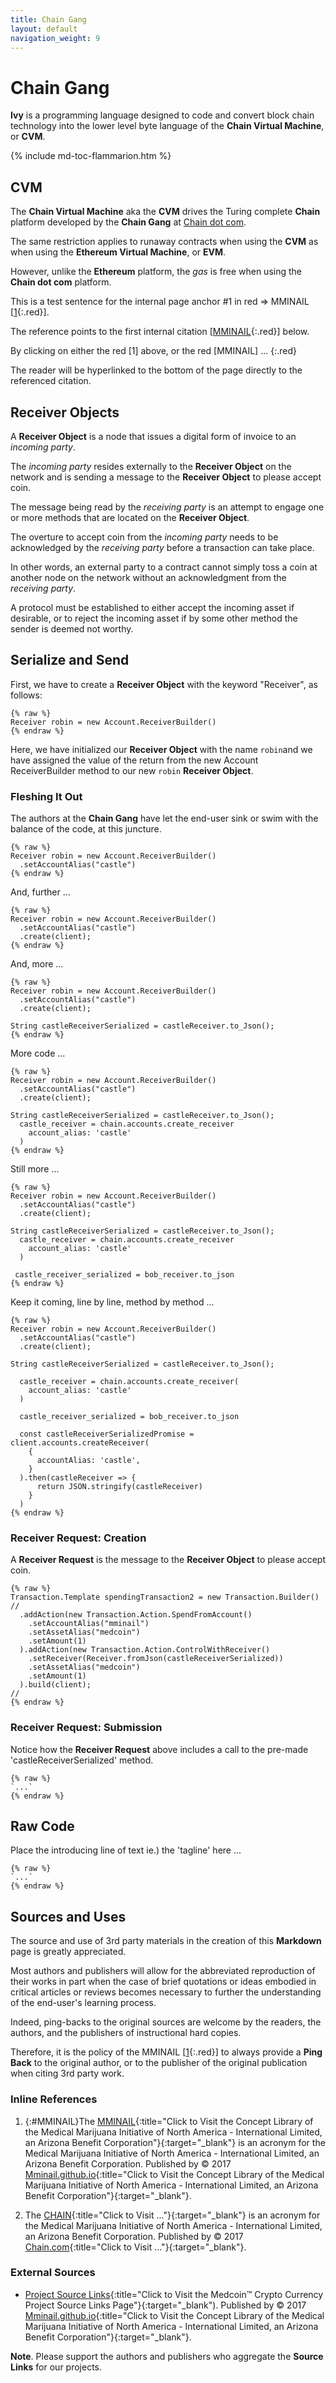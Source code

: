 ```yaml
---
title: Chain Gang
layout: default
navigation_weight: 9
---
```

# Chain Gang

**Ivy** is a programming language designed to code and convert block chain technology into the lower level byte language of the **Chain Virtual Machine**, or **CVM**.

{% include md-toc-flammarion.htm %}

## CVM

The **Chain Virtual Machine** aka the **CVM** drives the Turing complete **Chain**  platform developed by the **Chain Gang** at [Chain dot com](2).

The same restriction applies to runaway contracts when using the **CVM** as when using the **Ethereum Virtual Machine**, or **EVM**.

However, unlike the **Ethereum** platform, the *gas* is free when using the **Chain dot com** platform.

This is a test sentence for the internal page anchor #1 in red => MMINAIL [[1](#MMINAIL){:.red}].

The reference points to the first internal citation [[MMINAIL](#MMINAIL){:.red}] below.

By clicking on either the red [1] above, or the red [MMINAIL] ...
{:.red}

The reader will be hyperlinked to the bottom of the page directly to the referenced citation.

## Receiver Objects

A **Receiver Object** is a node that issues a digital form of invoice to an *incoming party*.

The *incoming party* resides externally to the **Receiver Object** on the network and is sending a message to the **Receiver Object** to please accept coin.

The message being read by the *receiving party* is an attempt to engage one or more methods that are located on the **Receiver Object**.

The overture to accept coin from the *incoming party* needs to be acknowledged by the *receiving party* before a transaction can take place.

In other words, an external party to a contract cannot simply toss a coin at another node on the network without an acknowledgment from the *receiving party*.

A protocol must be established to either accept the incoming asset if desirable, or to reject the incoming asset if by some other method the sender is deemed not worthy.

## Serialize and Send

First, we have to create a **Receiver Object** with the keyword "Receiver", as follows:

```liquid
{% raw %}
Receiver robin = new Account.ReceiverBuilder()
{% endraw %}
```

Here, we have initialized our **Receiver Object** with the name `robin`and we have assigned the value of the return from the new Account ReceiverBuilder method to our new `robin` **Receiver Object**.

### Fleshing It Out

The authors at the **Chain Gang** have let the end-user sink or swim with the balance of the code, at this juncture.

```liquid
{% raw %}
Receiver robin = new Account.ReceiverBuilder()
  .setAccountAlias("castle")
{% endraw %}
```

And, further ...

```liquid
{% raw %}
Receiver robin = new Account.ReceiverBuilder()
  .setAccountAlias("castle")
  .create(client);
{% endraw %}
```

And, more ...

```liquid
{% raw %}
Receiver robin = new Account.ReceiverBuilder()
  .setAccountAlias("castle")
  .create(client);

String castleReceiverSerialized = castleReceiver.to_Json();
{% endraw %}
```

More code ...

```liquid
{% raw %}
Receiver robin = new Account.ReceiverBuilder()
  .setAccountAlias("castle")
  .create(client);

String castleReceiverSerialized = castleReceiver.to_Json();
  castle_receiver = chain.accounts.create_receiver
    account_alias: 'castle'
  )
{% endraw %}
```

Still more ...

```liquid
{% raw %}
Receiver robin = new Account.ReceiverBuilder()
  .setAccountAlias("castle")
  .create(client);

String castleReceiverSerialized = castleReceiver.to_Json();
  castle_receiver = chain.accounts.create_receiver
    account_alias: 'castle'
  )

 castle_receiver_serialized = bob_receiver.to_json
{% endraw %}
```

Keep it coming, line by line, method by method ...

```liquid
{% raw %}
Receiver robin = new Account.ReceiverBuilder()
  .setAccountAlias("castle")
  .create(client);

String castleReceiverSerialized = castleReceiver.to_Json();

  castle_receiver = chain.accounts.create_receiver(
    account_alias: 'castle'
  )

  castle_receiver_serialized = bob_receiver.to_json

  const castleReceiverSerializedPromise = client.accounts.createReceiver(
    {
      accountAlias: 'castle',
    }
  ).then(castleReceiver => {
      return JSON.stringify(castleReceiver)
    }
  )
{% endraw %}
```

### Receiver Request: Creation

A **Receiver Request** is the message to the **Receiver Object** to please accept coin.

```liquid
{% raw %}
Transaction.Template spendingTransaction2 = new Transaction.Builder()
//
  .addAction(new Transaction.Action.SpendFromAccount()
    .setAccountAlias("mminail")
    .setAssetAlias("medcoin")
    .setAmount(1)
  ).addAction(new Transaction.Action.ControlWithReceiver()
    .setReceiver(Receiver.fromJson(castleReceiverSerialized))
    .setAssetAlias("medcoin")
    .setAmount(1)
  ).build(client);
//
{% endraw %}
```

### Receiver Request: Submission

Notice how the **Receiver Request** above includes a call to the pre-made 'castleReceiverSerialized' method.

```liquid
{% raw %}
`...`
{% endraw %}
```

## Raw Code

Place the introducing line of text ie.) the 'tagline' here ...

```liquid
{% raw %}
`...`
{% endraw %}
```

## Sources and Uses

The source and use of 3rd party materials in the creation of this **Markdown** page is greatly appreciated.

Most authors and publishers will allow for the abbreviated reproduction of their works in part when the case of brief quotations or ideas embodied in critical articles or reviews becomes necessary to further the understanding of the end-user's learning process.

Indeed, ping-backs to the original sources are welcome by the readers, the authors, and the publishers of instructional hard copies.

Therefore, it is the policy of the MMINAIL [[1](#MMINAIL){:.red}] to always provide a **Ping Back** to the original author, or to the publisher of the original publication when citing 3rd party work.

### Inline References

1. {:#MMINAIL}The [MMINAIL](https://mminail.github.io/){:title="Click to Visit the Concept Library of the Medical Marijuana Initiative of North America - International Limited, an Arizona Benefit Corporation"}{:target="_blank"} is an acronym for the Medical Marijuana Initiative of North America - International Limited, an Arizona Benefit Corporation. Published by © 2017 [Mminail.github.io](https://mminail.github.io/){:title="Click to Visit the Concept Library of the Medical Marijuana Initiative of North America - International Limited, an Arizona Benefit Corporation"}{:target="_blank"}.

1. The [CHAIN](https://www.chain.com/){:title="Click to Visit ..."}{:target="_blank"} is an acronym for the Medical Marijuana Initiative of North America - International Limited, an Arizona Benefit Corporation. Published by © 2017 [Chain.com](https://www.chain.com/){:title="Click to Visit ..."}{:target="_blank"}.

### External Sources

- [Project Source Links](https://rwebaz.github.io/Medcoin-Crypto-Currency-Project/pages/Source-Links.html){:title="Click to Visit the Medcoin™ Crypto Currency Project Source Links Page"}{:target="_blank"). Published by © 2017 [Mminail.github.io](https://mminail.github.io/){:title="Click to Visit the Concept Library of the Medical Marijuana Initiative of North America - International Limited, an Arizona Benefit Corporation"}{:target="_blank"}.

**Note**. Please support the authors and publishers who aggregate the **Source Links** for our projects.

